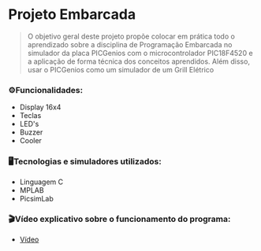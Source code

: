 <h1>Projeto Embarcada</h1>

>O objetivo geral deste projeto propõe colocar em prática todo o aprendizado sobre a disciplina de Programação Embarcada no simulador da placa PICGenios com o microcontrolador PIC18F4520 e a aplicação de forma técnica dos conceitos aprendidos. Além disso, usar o PICGenios como um simulador de um Grill Elétrico

### ⚙️Funcionalidades:
+ Display 16x4
+ Teclas
+ LED's
+ Buzzer
+ Cooler

### 🖥️Tecnologias e simuladores utilizados:
+ Linguagem C
+ MPLAB
+ PicsimLab

### 🎬Vídeo explicativo sobre o funcionamento do programa:
+ [Vídeo](https://www.youtube.com/watch?v=2MuTabh2_Uk) <br/>

